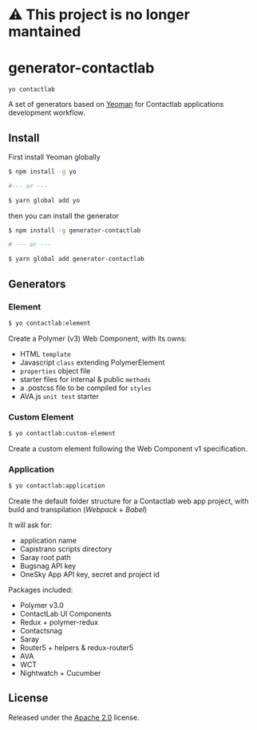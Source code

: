 # :warning: This project is no longer mantained

# generator-contactlab

```yo contactlab```

A set of generators based on [Yeoman](http://yeoman.io/) for Contactlab applications development workflow.

## Install
First install Yeoman globally

```sh
$ npm install -g yo

#--- or ---

$ yarn global add yo
```

then you can install the generator

```sh
$ npm install -g generator-contactlab

# --- or ---

$ yarn global add generator-contactlab
```

## Generators

### Element

```sh
$ yo contactlab:element
```

Create a Polymer (v3) Web Component, with its owns:

- HTML `template`
- Javascript `class` extending PolymerElement
- `properties` object file
- starter files for internal & public `methods`
- a .postcss file to be compiled for `styles`
- AVA.js `unit test` starter

### Custom Element

```sh
$ yo contactlab:custom-element
```

Create a custom element following the Web Component v1 specification.

### Application

```sh
$ yo contactlab:application
```

Create the default folder structure for a Contactlab web app project, with build and transpilation (*Webpack* + *Babel*)

It will ask for:
- application name
- Capistrano scripts directory
- Saray root path
- Bugsnag API key
- OneSky App API key, secret and project id

Packages included:
- Polymer v3.0
- ContactLab UI Components
- Redux + polymer-redux
- Contactsnag
- Saray
- Router5 + helpers & redux-router5
- AVA
- WCT
- Nightwatch + Cucumber

## License

Released under the [Apache 2.0](LICENSE) license.
